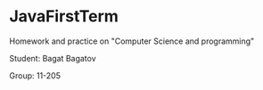# JavaFirstTerm

Homework and practice on "Computer Science and programming"

Student: Bagat Bagatov

Group: 11-205

